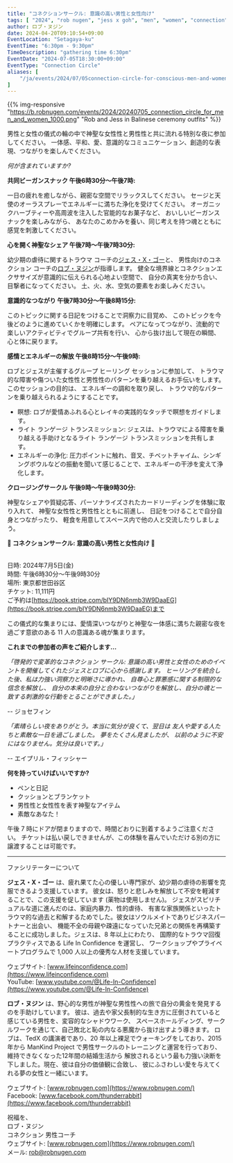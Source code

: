 ```yaml
---
title: "コネクションサークル: 意識の高い男性と女性向け"
tags: [ "2024", "rob nugen", "jess x goh", "men", "women", "connection", "circle" ]
author: ロブ・ヌジン
date: 2024-04-20T09:10:54+09:00
EventLocation: "Setagaya-ku"
EventTime: "6:30pm - 9:30pm"
TimeDescription: "gathering time 6:30pm"
EventDate: "2024-07-05T18:30:00+09:00"
EventType: "Connection Circle"
aliases: [
    "/ja/events/2024/07/05connection-circle-for-conscious-men-and-women/",
]
---
```


{{% img-responsive "https://b.robnugen.com/events/2024/20240705_connection_circle_for_men_and_women_1000.png" "Rob and Jess in Balinese ceremony outfits" %}}

男性と女性の儀式の輪の中で神聖な女性性と男性性と共に流れる特別な夜に参加してください。
一体感、平和、愛、意識的なコミュニケーション、創造的な表現、つながりを楽しんでください。

*何が含まれていますか?*

**共同ビーガンスナック 午後6時30分～午後7時:**

一日の疲れを癒しながら、親密な空間でリラックスしてください。
セージと天使のオーラスプレーでエネルギーに満ちた浄化を受けてください。
オーガニックハーブティーや高周波を注入した官能的なお菓子など、
おいしいビーガンスナックを楽しみながら、
あなたのこめかみを養い、同じ考えを持つ魂とともに感覚を刺激してください。

**心を開く神聖なシェア 午後7時～午後7時30分:**

幼少期の虐待に関するトラウマ コーチの[ジェス・X・ゴー](https://www.lifeinconfidence.com/)と、
男性向けのコネクション コーチの[ロブ・ヌジン](https://www.robnugen.com/ja/)が指導します。
健全な境界線とコネクションエクササイズが意識的に伝えられる心地よい空間で、
自分の真実を分かち合い、目撃者になってください。
土、火、水、空気の要素をお楽しみください。

**意識的なつながり 午後7時30分～午後8時15分:**

このトピックに関する日記をつけることで洞察力に目覚め、
このトピックを今後どのように進めていくかを明確にします。
ペアになってつながり、流動的で楽しいアクティビティでグループ共有を行い、
心から抜け出して現在の瞬間、心と体に戻ります。

**感情とエネルギーの解放 午後8時15分～午後9時:**

ロブとジェスが主催するグループ ヒーリング セッションに参加して、
トラウマ的な障害や傷ついた女性性と男性性のパターンを乗り越えるお手伝いをします。このセッションの目的は、
エネルギーの調和を取り戻し、
トラウマ的なパターンを乗り越えられるようにすることです。

* 瞑想: ロブが愛情あふれる心とレイキの実践的なタッチで瞑想をガイドします。
* ライト ランゲージ トランスミッション: ジェスは、トラウマによる障害を乗り越える手助けとなるライト ランゲージ トランスミッションを共有します。
* エネルギーの浄化: 圧力ポイントに触れ、音叉、チベットチャイム、シンギングボウルなどの振動を聞いて感じることで、エネルギーの干渉を変えて浄化します。

**クロージングサークル 午後9時～午後9時30分:**

神聖なシェアや質疑応答、パーソナライズされたカードリーディングを体験に取り入れて、
神聖な女性性と男性性とともに前進し、
日記をつけることで自分自身とつながったり、
軽食を用意してスペース内で他の人と交流したりしましょう。

**​​​​​​​🤝  コネクションサークル: 意識の高い男性と女性向け 🤝**

<br>日時: 2024年7月5日(金)
<br>時間: 午後6時30分～午後9時30分
<br>場所: 東京都世田谷区
<br>チケット: 11,111円
<br>ご予約は[https://book.stripe.com/bIY9DN6nmb3W9DaaEG](https://book.stripe.com/bIY9DN6nmb3W9DaaEG)まで

この儀式的な集まりには、愛情深いつながりと神聖な一体感に満ちた親密な夜を過ごす意欲のある 11 人の意識ある魂が集まります。

**これまでの参加者の声をご紹介します…**

*「啓発的で変革的なコネクション サークル: 意識の高い男性と女性のためのイベントを開催してくれたジェスとロブに心から感謝します。
ヒーリングを統合した後、私は力強い洞察力と明晰さに導かれ、
自尊心と罪悪感に関する制限的な信念を解放し、
自分の本来の自分と合わないつながりを解放し、自分の魂と一致する刺激的な行動をとることができました。」*

-- ジョセフィン


*「素晴らしい夜をありがとう。本当に気分が良くて、翌日は 友人や愛する人たちと素敵な一日を過ごしました。
夢をたくさん見ましたが、 以前のように不安にはなりません。気分は良いです。」*

-- エイプリル・フィッシャー

**何を持っていけばいいですか?**

* ペンと日記
* クッションとブランケット
* 男性性と女性性を表す神聖なアイテム
* 素敵なあなた！

午後 7 時にドアが閉まりますので、時間どおりに到着するようご注意ください。
チケットは払い戻しできませんが、この体験を喜んでいただける別の方に譲渡することは可能です。

----------------------------------

ファシリテーターについて

**ジェス・X・ゴー** は、疲れ果てた心の優しい専門家が、幼少期の虐待の影響を克服できるよう支援しています。
彼女は、怒りと悲しみを解放して不安を軽減することで、この支援を促しています (薬物は使用しません)。
ジェスがスピリチュアルな道に進んだのは、家庭内暴力、性的虐待、
有害な家族関係といったトラウマ的な過去と和解するためでした。彼女はソウルメイトでありビジネスパートナーと出会い、
機能不全の母親や疎遠になっていた兄弟との関係を再構築することに成功しました。ジェスは、8 年以上にわたり、
国際的なトラウマ回復プラクティスである Life In Confidence を運営し、
ワークショップやプライベートプログラムで 1,000 人以上の優秀な人材を支援しています。


ウェブサイト: [www.lifeinconfidence.com](https://www.lifeinconfidence.com)
<br>YouTube: [www.youtube.com/@Life-In-Confidence](https://www.youtube.com/@Life-In-Confidence)


**ロブ・ヌジン** は、野心的な男性が神聖な男性性への旅で自分の黄金を発見するのを手助けしています。
彼は、過去や家父長制的な生き方に圧倒されていると感じている男性を、変容的なシャドウワーク、
スペースホールディング、サークルワークを通じて、自己敗北と恥の内なる悪魔から抜け出すよう導きます。
ロブは、TedX の講演者であり、20 年以上裸足でウォーキングをしており、2015 年から ManKind Project
で男性サークルのトレーニングと運営を行っており、維持できなくなった12年間の結婚生活から
解放されるという最も力強い決断を下しました。現在、彼は自分の価値観に合致し、
彼にふさわしい愛を与えてくれる夢の女性と一緒にいます。

ウェブサイト: [www.robnugen.com](https://www.robnugen.com/)
<br>Facebook: [www.facebook.com/thunderrabbit](https://www.facebook.com/thunderrabbit)


祝福を、
<br>ロブ・ヌジン
<br>コネクション 男性コーチ
<br>ウェブサイト: [www.robnugen.com](https://www.robnugen.com/)
<br>メール: rob@robnugen.com
